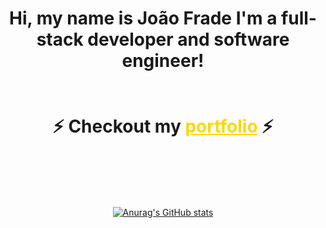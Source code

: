 
<div align="center">

 


 
<h1 > Hi, my name is João Frade
I'm a full-stack developer and software engineer! <br>
 <br>
 <br>
 ⚡
    Checkout my <a href="https://www.joaofbfrade.online" style="color: #ffd700;">portfolio</a> ⚡
</h1> 

<br>



 

  

   <br>
   <br>

 

       
   <br>
  
  
[![Anurag's GitHub stats](https://github-readme-stats-dun-psi-82.vercel.app/api?username=joaofbfrade&theme=radical&include_all_commits&count_private=true)](https://github.com/joaofbfrade/github-readme-stats)
  



</div>











